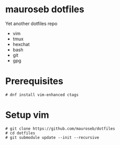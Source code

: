 # mauroseb dotfiles
Yet another dotfiles repo

 - vim
 - tmux
 - hexchat
 - bash
 - git
 - gpg

# Prerequisites

~~~
# dnf install vim-enhanced ctags
~~~ 
# Setup vim

~~~
# git clone https://github.com/mauroseb/dotfiles
# cd dotfiles
# git submodule update --init --recursive
~~~
